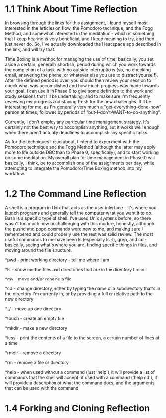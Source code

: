 # 1.1 Think About Time Reflection

In browsing through the links for this assignment, I found myself most interested in the articles on flow, the Pomodoro technique, and the Fogg Method, and somewhat interested in the meditation - which is something that I keep hearing is very beneficial, and I keep meaning to try, and then just never do. So, I've actually downloaded the Headspace app described in the link, and will try that. 

Time Boxing is a method for managing the use of time; basically, you set aside a certain, generally shortish, period during which you work towards the completion of a task, with no outside interruptions (so, no checking email, answering the phone, or whatever else you use to distract yourself). After the defined period is over, you should then review your session to check what was accomplished and how much progress was made towards your goal. I can use it in Phase 0 to give some definition to the work and study sessions that I'll be undertaking, and to make sure I'm frequently reviewing my progress and staying fresh for the new challenges. It'll be interesting for me, as I'm generally very much a "get-everything-done-now" person at times, followed by periods of "but-I-don't-WANT-to-do-anything". 

Currently, I don't employ any particular time management strategy. It's certainly not the best way to accomplish anything, but it works well enough when there aren't actually deadlines to accomplish any specific tasks.

As for the techniques I read about, I intend to experiment with the Pomodoro technique and the Fogg Method (although the latter may apply more to life outside DBC than to Phase 0, specifically), and to start working on some meditation. My overall plan for time management in Phase 0 will basically, I think, be to accomplish one of the assignments per day, while attempting to integrate the Pomodoro/Time Boxing method into my workflow.

# 1.2 The Command Line Reflection

A shell is a program in Unix that acts as the user interface - it's where you launch programs and generally tell the computer what you want it to do. Bash is a specific type of shell. I've used Unix systems before, so there wasn't too much new or challenging with this module, honestly, although the pushd and popd commands were new to me, and making sure I remembered and could properly use the rest was solid review. The most useful commands to me have been ls (especially ls -l), grep, and cd - basically, seeing what's where you are, finding specific things in files, and moving around the file structure.

*pwd - print working directory - tell me where I am

*ls - show me the files and directories that are in the directory I'm in

*mv - move and/or rename a file

*cd - change directory, either by typing the name of a subdirectory that's in the directory I'm currently in, or by providing a full or relative path to the new directory

*../ - move up one directory

*touch - create an empty file

*mkdir - make a new directory

*less - print the contents of a file to the screen, a certain number of lines at a time

*rmdir - remove a directory

*rm - remove a file or directory

*help - when used without a command (just 'help'), it will provide a list of commands that the shell will accept; if used with a command ('help cd'), it will provide a description of what the command does, and the arguments that can be used with the command

# 1.4 Forking and Cloning Reflection